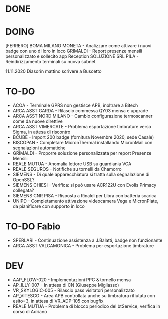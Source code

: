 # DONE


# DOING
[FERRERO]
BOMA MILANO MONETA - Analizzare come attivare i nuovi badge con uno di loro in loco
GRIMALDI - Report presenze mensili personalizzato e sollecito app Reception
SOLUZIONE SRL PILA - Reindirizzamento terminali su nuova subnet

11.11.2020 Diasorin mattino scrivere a Buscetto



# TO-DO
- ACOA - Terminale GPRS non gestisce APB, inoltrare a Bitech
- ARCA ASST GARDA - Rilascio commessa QY03 mensa e upgrade 
- ARCA ASST NORD MILANO - Cambio configurazione termoscanner come da nuove direttive
- ARCA ASST VIMERCATE - Problema esportazione timbrature verso Sigma, in attesa di riscontro
- BCUBE - Import 200 badge (fornitura Novembre 2020, sede Casale)
- BISCOPAN - Completare MicronThermal installando MicronMail con segnalazioni automatiche
- GRIMALDI - Proporre soluzione personalizzata per report Presenze Mensili
- REALE MUTUA - Anomalia lettore USB su guardiania VCA
- REALE SEGUROS - Notifiche su tornelli da Chamorro
- SIEMENS - Di quale apparecchiatura si tratta sulla segnalazione di OpenSSL?
- SIEMENS CHIESI - Verifica: si può usare ACR122U con Evolis Primacy collegata?
- SIEMENS CNR PISA - Risposta a Rinaldi per Libra con batteria scarica
- UNIPD - Completamento attivazione videocamera Vega e MicronPlate, da pianificare con supporto in loco

# TO-DO Fabio
- SPERLARI - Continuazione assistenza a J.Balatti, badge non funzionante
- ARCA ASST VALCAMONICA - Problema per esportazione timbrature

# DEV
- AAP_FLOW-020 - Implementazioni PPC & tornello mensa
- AP_ILLY-007 - In attesa di CN (Giuseppe Migliasso)
- VR_SKYLOGIC-005 - Rilascio pass visitatori personalizzato
- AP_VITESCO - Area APB controllata anche su timbratura rifiutata con esito=3, in attesa di VR_ADP-105 con bugfix
- REALE MUTUA - Problema di blocco periodico del btService, verifica in corso di Adriano
